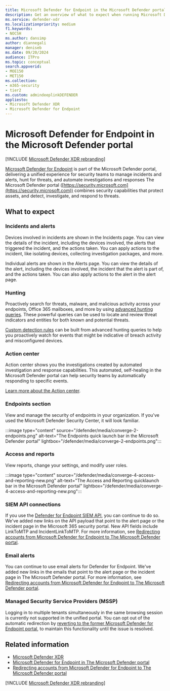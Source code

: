 ```yaml
---
title: Microsoft Defender for Endpoint in the Microsoft Defender portal
description: Get an overview of what to expect when running Microsoft Defender for Endpoint in the Microsoft Defender portal
ms.service: defender-xdr
ms.localizationpriority: medium
f1.keywords:
- NOCSH
ms.author: dansimp
author: diannegali
manager: deniseb
ms.date: 09/20/2024
audience: ITPro
ms.topic: conceptual
search.appverid: 
- MOE150
- MET150
ms.collection: 
- m365-security 
- tier2
ms.custom: admindeeplinkDEFENDER
appliesto:
- Microsoft Defender XDR
- Microsoft Defender for Endpoint
---
```


# Microsoft Defender for Endpoint in the Microsoft Defender portal

[!INCLUDE [Microsoft Defender XDR rebranding](../includes/microsoft-defender.md)]

[Microsoft Defender for Endpoint](/defender-endpoint/microsoft-defender-endpoint) is part of the Microsoft Defender portal, delivering a unified experience for security teams to manage incidents and alerts, hunt for threats, and automate investigations and responses The Microsoft Defender portal ([https://security.microsoft.com](https://security.microsoft.com)) combines security capabilities that protect assets, and detect, investigate, and respond to threats.

## What to expect

### Incidents and alerts

Devices involved in incidents are shown in the Incidents page. You can view the details of the incident, including the devices involved, the alerts that triggered the incident, and the actions taken. You can apply actions to the incident, like isolating devices, collecting investigation packages, and more. 

Individual alerts are shown in the Alerts page. You can view the details of the alert, including the devices involved, the incident that the alert is part of, and the actions taken. You can also apply actions to the alert in the alert page.

### Hunting

Proactively search for threats, malware, and malicious activity across your endpoints, Office 365 mailboxes, and more by using [advanced hunting queries](advanced-hunting-overview.md). These powerful queries can be used to locate and review threat indicators and entities for both known and potential threats.

[Custom detection rules](custom-detection-rules.md) can be built from advanced hunting queries to help you proactively watch for events that might be indicative of breach activity and misconfigured devices.

### Action center

Action center shows you the investigations created by automated investigation and response capabilities. This automated, self-healing in the Microsoft Defender portal can help security teams by automatically responding to specific events.

[Learn more about the Action center](m365d-action-center.md).

### Endpoints section

View and manage the security of endpoints in your organization. If you've used the Microsoft Defender Security Center, it will look familiar.

:::image type="content" source="/defender/media/converge-2-endpoints.png" alt-text="The Endpoints quick launch bar in the Microsoft Defender portal" lightbox="/defender/media/converge-2-endpoints.png":::

### Access and reports

View reports, change your settings, and modify user roles.

:::image type="content" source="/defender/media/converge-4-access-and-reporting-new.png" alt-text="The Access and Reporting quicklaunch bar in the Microsoft Defender portal" lightbox="/defender/media/converge-4-access-and-reporting-new.png":::

### SIEM API connections

If you use the [Defender for Endpoint SIEM API](/defender-endpoint/configure-siem), you can continue to do so. We've added new links on the API payload that point to the alert page or the incident page in the Microsoft 365 security portal. New API fields include LinkToMTP and IncidentLinkToMTP. For more information, see [Redirecting accounts from Microsoft Defender for Endpoint to The Microsoft Defender portal](microsoft-365-security-mde-redirection.md).

### Email alerts

You can continue to use email alerts for Defender for Endpoint. We've added new links in the emails that point to the alert page or the incident page in The Microsoft Defender portal. For more information, see [Redirecting accounts from Microsoft Defender for Endpoint to The Microsoft Defender portal](microsoft-365-security-mde-redirection.md).

### Managed Security Service Providers (MSSP)

Logging in to multiple tenants simultaneously in the same browsing session is currently not supported in the unified portal. You can opt out of the automatic redirection by [reverting to the former Microsoft Defender for Endpoint portal](microsoft-365-security-mde-redirection.md#can-i-go-back-to-using-the-former-portal), to maintain this functionality until the issue is resolved.

## Related information

- [Microsoft Defender XDR](microsoft-365-defender.md)
- [Microsoft Defender for Endpoint in The Microsoft Defender portal](microsoft-365-security-center-mde.md)
- [Redirecting accounts from Microsoft Defender for Endpoint to The Microsoft Defender portal](microsoft-365-security-mde-redirection.md)

[!INCLUDE [Microsoft Defender XDR rebranding](../includes/defender-m3d-techcommunity.md)]
